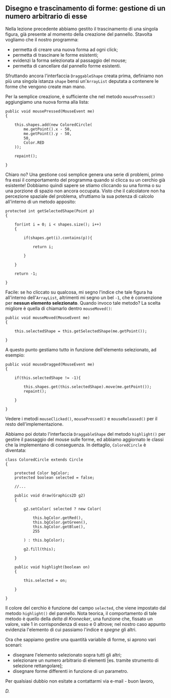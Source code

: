 ## Disegno e trascinamento di forme: gestione di un numero arbitrario di esse

Nella lezione precedente abbiamo gestito il trascinamento di una singola figura, già presente al momento della creazione del pannello. Stavolta vogliamo che il nostro programma:

* permetta di creare una nuova forma ad ogni click;
* permetta di trascinare le forme esistenti;
* evidenzi la forma selezionata al passaggio del mouse;
* permetta di cancellare dal pannello forme esistenti.

Sfruttando ancora l'interfaccia ```DraggableShape``` creata prima, definiamo non più una singola istanza ```shape``` bensì un'```ArrayList``` deputata a contenere le forme che vengono create man mano.

Per la semplice creazione, è sufficiente che nel metodo ```mousePressed()``` aggiungiamo una nuova forma alla lista:

	public void mousePressed(MouseEvent me)
	{
		
		this.shapes.add(new ColoredCircle(
			me.getPoint().x - 50,
			me.getPoint().y - 50,
			50,
			Color.RED
		));
		
		repaint();
		
	}

Chiaro no? Una gestione così semplice genera una serie di problemi, primo fra essi il comportamento del programma quando si clicca su un cerchio già esistente! Dobbiamo quindi sapere se stiamo cliccando su una forma o su una porzione di spazio non ancora occupata. Visto che il calcolatore non ha percezione spaziale del problema, sfruttiamo la sua potenza di calcolo all'interno di un metodo apposito:

	protected int getSelectedShape(Point p)
	{

		for(int i = 0; i < shapes.size(); i++)
		{
		
			if(shapes.get(i).contains(p)){
			
				return i;
			
			}
		
		}

		return -1;
	
	}	

Facile: se ho cliccato su qualcosa, mi segno l'indice che tale figura ha all'interno dell'```ArrayList```, altrimenti mi segno un bel ```-1```, che è convenzione per **nessun elemento selezionato**. Quando invoco tale metodo? La scelta migliore è quella di chiamarlo dentro ```mouseMoved()```:

	public void mouseMoved(MouseEvent me)
	{
		
		this.selectedShape = this.getSelectedShape(me.getPoint());
		
	}
	
A questo punto gestiamo tutto in funzione dell'elemento selezionato, ad esempio:

	public void mouseDragged(MouseEvent me)
	{
		
		if(this.selectedShape != -1){
			
			this.shapes.get(this.selectedShape).move(me.getPoint());
			repaint();
			
		}
		
	}
	
Vedere i metodi ```mouseClicked()```, ```mousePressed()``` e ```mouseReleased()``` per il resto dell'implementazione.

Abbiamo poi dotato l'interfaccia ```DraggableShape``` del metodo ```highlight()``` per gestire il passaggio del mouse sulle forme, ed abbiamo aggiornato le classi che la implementano di conseguenza. In dettaglio, ```ColoredCircle``` è diventata:

	class ColoredCircle extends Circle
	{
	
		protected Color bgColor;
		protected boolean selected = false;	
		
		//...
	
		public void draw(Graphics2D g2)
		{
		
			g2.setColor( selected ? new Color(
		
				this.bgColor.getRed(),
				this.bgColor.getGreen(),
				this.bgColor.getBlue(),
				255
			
			) : this.bgColor);
		
			g2.fill(this);
		
		}	
	
		public void highlight(boolean on)
		{
		
			this.selected = on;
		
		}	
	
	}
	
Il colore del cerchio è funzione del campo ```selected```, che viene impostato dal metodo ```highlight()``` del pannello. Nota teorica, il comportamento di tale metodo è quello della *delta di Kronecker*, una funzione che, fissato un valore, vale 1 in corrispondenza di esso e 0 altrove; nel nostro caso appunto evidenzia l'elemento di cui passiamo l'indice e *spegne* gli altri.

Ora che sappiamo gestire una quantità variabile di forme, si aprono vari scenari:

* disegnare l'elemento selezionato sopra tutti gli altri;
* selezionare un numero arbitrario di elementi [es. tramite strumento di selezione rettangolare];
* disegnare forme differenti in funzione di un parametro.

Per qualsiasi dubbio non esitate a contattarmi via e-mail - buon lavoro,

*D.*